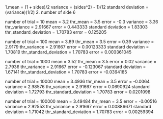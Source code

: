 1.mean = (1 + sides)/2 variance = (sides^2) - 1)/12 standard deviation = (variance)(1/2)
2.
number of side 6

number of trial = 10
mean = 3.2  thr_mean = 3.5  error = -0.3
variance = 3.36  thr_variance = 2.91667  error = 0.443333
standard deviation = 1.83303  thr_standard_deviation = 1.70783  error = 0.125205

number of trial = 100
mean = 3.89  thr_mean = 3.5  error = 0.39
variance = 2.9179  thr_variance = 2.91667  error = 0.00123333
standard deviation = 1.70819  thr_standard_deviation = 1.70783  error = 0.000361045

number of trial = 1000
mean = 3.52  thr_mean = 3.5  error = 0.02
variance = 2.7936  thr_variance = 2.91667  error = -0.123067
standard deviation = 1.67141  thr_standard_deviation = 1.70783  error = -0.0364185

number of trial = 10000
mean = 3.4936  thr_mean = 3.5  error = -0.0064
variance = 2.98576  thr_variance = 2.91667  error = 0.0690924
standard deviation = 1.72793  thr_standard_deviation = 1.70783  error = 0.0201098

number of trial = 100000
mean = 3.49484  thr_mean = 3.5  error = -0.00516
variance = 2.92553  thr_variance = 2.91667  error = 0.00886671
standard deviation = 1.71042  thr_standard_deviation = 1.70783  error = 0.00259394
